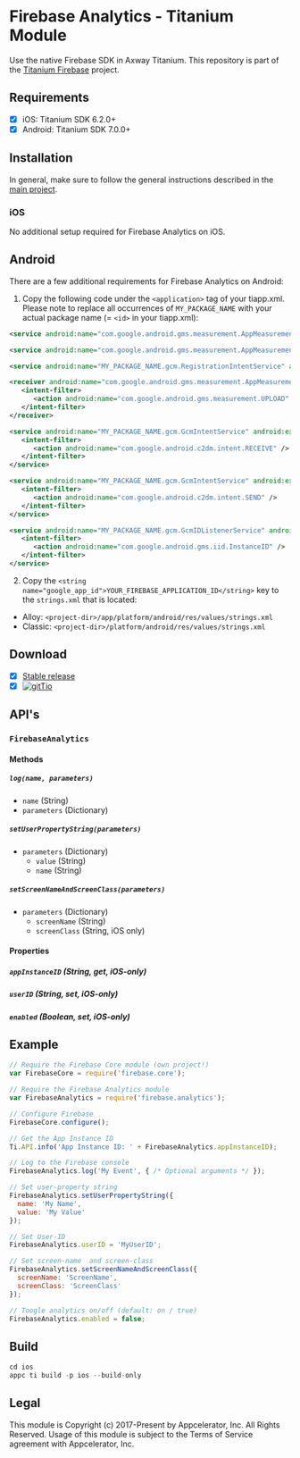 # Firebase Analytics - Titanium Module
Use the native Firebase SDK in Axway Titanium. This repository is part of the [Titanium Firebase](https://github.com/hansemannn/titanium-firebase) project.

## Requirements
- [x] iOS: Titanium SDK 6.2.0+
- [x] Android: Titanium SDK 7.0.0+

## Installation

In general, make sure to follow the general instructions described in the [main project](https://github.com/hansemannn/titanium-firebase/blob/master/README.md#️-android-note).

### iOS

No additional setup required for Firebase Analytics on iOS.

## Android

There are a few additional requirements for Firebase Analytics on Android:

1. Copy the following code under the `<application>` tag of your tiapp.xml. Please note to replace 
all occurrences of `MY_PACKAGE_NAME` with your actual package name (= `<id>` in your tiapp.xml):

```xml
<service android:name="com.google.android.gms.measurement.AppMeasurementService" android:enabled="true" android:exported="false" />	

<service android:name="com.google.android.gms.measurement.AppMeasurementJobService" android:permission="android.permission.BIND_JOB_SERVICE" android:enabled="true" android:exported="false" />

<service android:name="MY_PACKAGE_NAME.gcm.RegistrationIntentService" android:exported="false" />

<receiver android:name="com.google.android.gms.measurement.AppMeasurementReceiver" android:enabled="true">
   <intent-filter>
      <action android:name="com.google.android.gms.measurement.UPLOAD" />
   </intent-filter>
</receiver>  

<service android:name="MY_PACKAGE_NAME.gcm.GcmIntentService" android:exported="false">
   <intent-filter>
      <action android:name="com.google.android.c2dm.intent.RECEIVE" />
   </intent-filter>
</service>

<service android:name="MY_PACKAGE_NAME.gcm.GcmIntentService" android:exported="false">
   <intent-filter>
      <action android:name="com.google.android.c2dm.intent.SEND" />
   </intent-filter>
</service>

<service android:name="MY_PACKAGE_NAME.gcm.GcmIDListenerService" android:exported="false">
   <intent-filter>
      <action android:name="com.google.android.gms.iid.InstanceID" />
   </intent-filter>
</service>
```

2. Copy the `<string name="google_app_id">YOUR_FIREBASE_APPLICATION_ID</string>` key to the `strings.xml` that is located:
 - Alloy: `<project-dir>/app/platform/android/res/values/strings.xml`
 - Classic: `<project-dir>/platform/android/res/values/strings.xml`

## Download
- [x] [Stable release](https://github.com/hansemannn/titanium-firebase-analytics/releases)
- [x] [![gitTio](http://hans-knoechel.de/shields/shield-gittio.svg?v2)](http://gitt.io/component/firebase.analytics)

## API's

### `FirebaseAnalytics`

#### Methods

##### `log(name, parameters)`
  - `name` (String)
  - `parameters` (Dictionary)
  
##### `setUserPropertyString(parameters)`
  - `parameters` (Dictionary)
    - `value` (String)
    - `name` (String)

##### `setScreenNameAndScreenClass(parameters)`
  - `parameters` (Dictionary)
    - `screenName` (String)
    - `screenClass` (String, iOS only)

#### Properties

##### `appInstanceID` (String, get, iOS-only)

##### `userID` (String, set, iOS-only)

##### `enabled` (Boolean, set, iOS-only)

## Example
```js
// Require the Firebase Core module (own project!)
var FirebaseCore = require('firebase.core');

// Require the Firebase Analytics module
var FirebaseAnalytics = require('firebase.analytics');

// Configure Firebase
FirebaseCore.configure();

// Get the App Instance ID
Ti.API.info('App Instance ID: ' + FirebaseAnalytics.appInstanceID);

// Log to the Firebase console
FirebaseAnalytics.log('My Event', { /* Optional arguments */ });

// Set user-property string
FirebaseAnalytics.setUserPropertyString({
  name: 'My Name',
  value: 'My Value'
});

// Set User-ID
FirebaseAnalytics.userID = 'MyUserID';

// Set screen-name  and screen-class
FirebaseAnalytics.setScreenNameAndScreenClass({
  screenName: 'ScreenName',
  screenClass: 'ScreenClass'
});

// Toogle analytics on/off (default: on / true)
FirebaseAnalytics.enabled = false;
```

## Build
```js
cd ios
appc ti build -p ios --build-only
```

## Legal

This module is Copyright (c) 2017-Present by Appcelerator, Inc. All Rights Reserved. 
Usage of this module is subject to the Terms of Service agreement with Appcelerator, Inc.  
